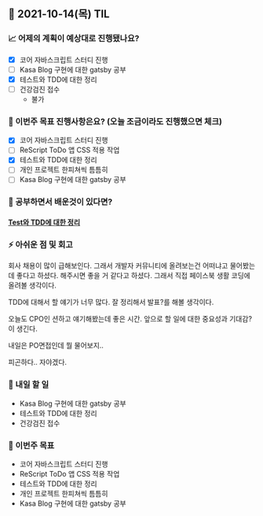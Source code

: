 ## 📆 2021-10-14(목) TIL

### 📈 어제의 계획이 예상대로 진행됐나요?
- [x] 코어 자바스크립트 스터디 진행
- [ ] Kasa Blog 구현에 대한 gatsby 공부
- [x] 테스트와 TDD에 대한 정리
- [ ] 건강검진 접수
  - 불가

### 🦄 이번주 목표 진행사항은요? (오늘 조금이라도 진행했으면 체크)
- [x] 코어 자바스크립트 스터디 진행
- [ ] ReScript ToDo 앱 CSS 적용 작업
- [x] 테스트와 TDD에 대한 정리
- [ ] 개인 프로젝트 한피쳐씩 틈틈히
- [ ] Kasa Blog 구현에 대한 gatsby 공부

### 🤔 공부하면서 배운것이 있다면?

#### [Test와 TDD에 대한 정리](https://github.com/saseungmin/frontend-tech-interview/tree/main/TestAndTDD)

### ⚡ 아쉬운 점 및 회고
회사 채용이 많이 급해보인다. 그래서 개발자 커뮤니티에 올려보는건 어떠냐고 물어봤는데 좋다고 하셨다. 해주시면 좋을 거 같다고 하셨다. 그래서 직접 페이스북 생활 코딩에 올려볼 생각이다.   

TDD에 대해서 할 얘기가 너무 많다. 잘 정리해서 발표?를 해볼 생각이다.   

오늘도 CPO인 션하고 얘기해봤는데 좋은 시간. 앞으로 할 일에 대한 중요성과 기대감?이 생긴다.   

내일은 PO면접인데 뭘 물어보지..   

피곤하다.. 자야겠다.

### 🚀 내일 할 일
- Kasa Blog 구현에 대한 gatsby 공부
- 테스트와 TDD에 대한 정리
- 건강검진 접수

### 🎯 이번주 목표
- 코어 자바스크립트 스터디 진행
- ReScript ToDo 앱 CSS 적용 작업
- 테스트와 TDD에 대한 정리
- 개인 프로젝트 한피쳐씩 틈틈히
- Kasa Blog 구현에 대한 gatsby 공부

